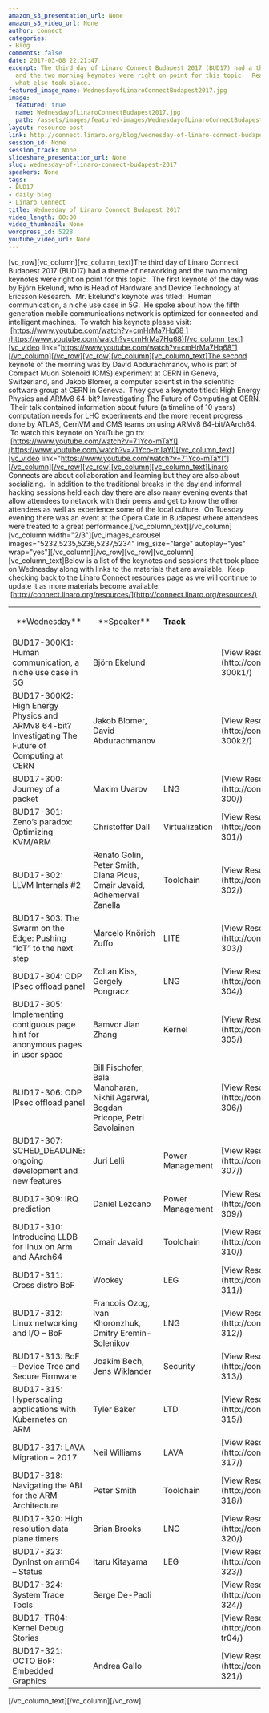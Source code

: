 ```yaml
---
amazon_s3_presentation_url: None
amazon_s3_video_url: None
author: connect
categories:
- Blog
comments: false
date: 2017-03-08 22:21:47
excerpt: The third day of Linaro Connect Budapest 2017 (BUD17) had a theme of networking
  and the two morning keynotes were right on point for this topic.  Read about what
  what else took place.
featured_image_name: WednesdayofLinaroConnectBudapest2017.jpg
image:
  featured: true
  name: WednesdayofLinaroConnectBudapest2017.jpg
  path: /assets/images/featured-images/WednesdayofLinaroConnectBudapest2017.jpg
layout: resource-post
link: http://connect.linaro.org/blog/wednesday-of-linaro-connect-budapest-2017/
session_id: None
session_track: None
slideshare_presentation_url: None
slug: wednesday-of-linaro-connect-budapest-2017
speakers: None
tags:
- BUD17
- daily blog
- Linaro Connect
title: Wednesday of Linaro Connect Budapest 2017
video_length: 00:00
video_thumbnail: None
wordpress_id: 5228
youtube_video_url: None
---
```


[vc_row][vc_column][vc_column_text]The third day of Linaro Connect Budapest 2017 (BUD17) had a theme of networking and the two morning keynotes were right on point for this topic.  The first keynote of the day was by Björn Ekelund, who is Head of Hardware and Device Technology at Ericsson Research.  Mr. Ekelund's keynote was titled:  Human communication, a niche use case in 5G.  He spoke about how the fifth generation mobile communications network is optimized for connected and intelligent machines.  To watch his keynote please visit:  [https://www.youtube.com/watch?v=cmHrMa7Hq68 ](https://www.youtube.com/watch?v=cmHrMa7Hq68)[/vc_column_text][vc_video link="https://www.youtube.com/watch?v=cmHrMa7Hq68"][/vc_column][/vc_row][vc_row][vc_column][vc_column_text]The second keynote of the morning was by David Abdurachmanov, who is part of Compact Muon Solenoid (CMS) experiment at CERN in Geneva, Switzerland, and Jakob Blomer, a computer scientist in the scientific software group at CERN in Geneva.  They gave a keynote titled: High Energy Physics and ARMv8 64-bit? Investigating The Future of Computing at CERN.  Their talk contained information about future (a timeline of 10 years) computation needs for LHC experiments and the more recent progress done by ATLAS, CernVM and CMS teams on using ARMv8 64-bit/AArch64.  To watch this keynote on YouTube go to:  [https://www.youtube.com/watch?v=71Yco-mTaYI](https://www.youtube.com/watch?v=71Yco-mTaYI)[/vc_column_text][vc_video link="https://www.youtube.com/watch?v=71Yco-mTaYI"][/vc_column][/vc_row][vc_row][vc_column][vc_column_text]Linaro Connects are about collaboration and learning but they are also about socializing.  In addition to the traditional breaks in the day and informal hacking sessions held each day there are also many evening events that allow attendees to network with their peers and get to know the other attendees as well as experience some of the local culture.  On Tuesday evening there was an event at the Opera Cafe in Budapest where attendees were treated to a great performance.[/vc_column_text][/vc_column][vc_column width="2/3"][vc_images_carousel images="5232,5235,5236,5237,5234" img_size="large" autoplay="yes" wrap="yes"][/vc_column][/vc_row][vc_row][vc_column][vc_column_text]Below is a list of the keynotes and sessions that took place on Wednesday along with links to the materials that are available.  Keep checking back to the Linaro Connect resources page as we will continue to update it as more materials become available:  [http://connect.linaro.org/resources/](http://connect.linaro.org/resources/)
<table >
<tbody >
<tr >

<td style="text-align: center;" >**Wednesday**
</td>

<td style="text-align: center;" >**Speaker**
</td>

<td >


**Track**



</td>

<td >
</td>
</tr>
<tr >

<td >BUD17-300K1: Human communication, a niche use case in 5G
</td>

<td >Björn Ekelund
</td>

<td >
</td>

<td >[View Resources](http://connect.linaro.org/resource/bud17/bud17-300k1/)
</td>
</tr>
<tr >

<td >BUD17-300K2: High Energy Physics and ARMv8 64-bit? Investigating The Future of Computing at CERN
</td>

<td >Jakob Blomer, David Abdurachmanov
</td>

<td >
</td>

<td >[View Resources](http://connect.linaro.org/resource/bud17/bud17-300k2/)
</td>
</tr>
<tr >

<td >BUD17-300: Journey of a packet
</td>

<td >Maxim Uvarov
</td>

<td >LNG
</td>

<td >[View Resources](http://connect.linaro.org/resource/bud17/bud17-300/)
</td>
</tr>
<tr >

<td >BUD17-301: Zeno’s paradox: Optimizing KVM/ARM
</td>

<td >Christoffer Dall
</td>

<td >Virtualization
</td>

<td >[View Resources](http://connect.linaro.org/resource/bud17/bud17-301/)
</td>
</tr>
<tr >

<td >BUD17-302: LLVM Internals #2
</td>

<td >Renato Golin, Peter Smith, Diana Picus, Omair Javaid, Adhemerval Zanella
</td>

<td >Toolchain
</td>

<td >[View Resources](http://connect.linaro.org/resource/bud17/bud17-302/)
</td>
</tr>
<tr >

<td >BUD17-303: The Swarm on the Edge: Pushing “IoT” to the next step
</td>

<td >Marcelo Knörich Zuffo
</td>

<td >LITE
</td>

<td >[View Resources](http://connect.linaro.org/resource/bud17/bud17-303/)
</td>
</tr>
<tr >

<td >BUD17-304: ODP IPsec offload panel
</td>

<td >Zoltan Kiss, Gergely Pongracz
</td>

<td >LNG
</td>

<td >[View Resources](http://connect.linaro.org/resource/bud17/bud17-304/)
</td>
</tr>
<tr >

<td >BUD17-305: Implementing contiguous page hint for anonymous pages in user space
</td>

<td >Bamvor Jian Zhang
</td>

<td >Kernel
</td>

<td >[View Resources](http://connect.linaro.org/resource/bud17/bud17-305/)
</td>
</tr>
<tr >

<td >BUD17-306: ODP IPsec offload panel
</td>

<td >Bill Fischofer, Bala Manoharan,
Nikhil Agarwal, Bogdan Pricope, Petri Savolainen
</td>

<td >
</td>

<td >[View Resources](http://connect.linaro.org/resource/bud17/bud17-306/)
</td>
</tr>
<tr >

<td >BUD17-307: SCHED_DEADLINE: ongoing development and new features
</td>

<td >Juri Lelli
</td>

<td >Power Management
</td>

<td >[View Resources](http://connect.linaro.org/resource/bud17/bud17-307/)
</td>
</tr>
<tr >

<td >BUD17-309: IRQ prediction
</td>

<td >Daniel Lezcano
</td>

<td >Power Management
</td>

<td >[View Resources](http://connect.linaro.org/resource/bud17/bud17-309/)
</td>
</tr>
<tr >

<td >BUD17-310: Introducing LLDB for linux on Arm and AArch64
</td>

<td >Omair Javaid
</td>

<td >Toolchain
</td>

<td >[View Resources](http://connect.linaro.org/resource/bud17/bud17-310/)
</td>
</tr>
<tr >

<td >BUD17-311: Cross distro BoF
</td>

<td >Wookey
</td>

<td >LEG
</td>

<td >[View Resources](http://connect.linaro.org/resource/bud17/bud17-311/)
</td>
</tr>
<tr >

<td >BUD17-312: Linux networking and I/O – BoF
</td>

<td >Francois Ozog, Ivan Khoronzhuk, Dmitry Eremin-Solenikov
</td>

<td >LNG
</td>

<td >[View Resources](http://connect.linaro.org/resource/bud17/bud17-312/)
</td>
</tr>
<tr >

<td >BUD17-313: BoF – Device Tree and Secure Firmware
</td>

<td >Joakim Bech, Jens Wiklander
</td>

<td >Security
</td>

<td >[View Resources](http://connect.linaro.org/resource/bud17/bud17-313/)
</td>
</tr>
<tr >

<td >BUD17-315: Hyperscaling applications with Kubernetes on ARM
</td>

<td >Tyler Baker
</td>

<td >LTD
</td>

<td >[View Resources](http://connect.linaro.org/resource/bud17/bud17-315/)
</td>
</tr>
<tr >

<td >BUD17-317: LAVA Migration – 2017
</td>

<td >Neil Williams
</td>

<td >LAVA
</td>

<td >[View Resources](http://connect.linaro.org/resource/bud17/bud17-317/)
</td>
</tr>
<tr >

<td >BUD17-318: Navigating the ABI for the ARM Architecture
</td>

<td >Peter Smith
</td>

<td >Toolchain
</td>

<td >[View Resources](http://connect.linaro.org/resource/bud17/bud17-318/)
</td>
</tr>
<tr >

<td >BUD17-320: High resolution data plane timers
</td>

<td >Brian Brooks
</td>

<td >LNG
</td>

<td >[View Resources](http://connect.linaro.org/resource/bud17/bud17-320/)
</td>
</tr>
<tr >

<td >BUD17-323: DynInst on arm64 – Status
</td>

<td >Itaru Kitayama
</td>

<td >LEG
</td>

<td >[View Resources](http://connect.linaro.org/resource/bud17/bud17-323/)
</td>
</tr>
<tr >

<td >BUD17-324: System Trace Tools
</td>

<td >Serge De-Paoli
</td>

<td >
</td>

<td >[View Resources](http://connect.linaro.org/resource/bud17/bud17-324/)
</td>
</tr>
<tr >

<td >BUD17-TR04: Kernel Debug Stories
</td>

<td >
</td>

<td >
</td>

<td >[View Resources](http://connect.linaro.org/resource/bud17/bud17-tr04/)
</td>
</tr>
<tr >

<td >BUD17-321: OCTO BoF: Embedded Graphics
</td>

<td >Andrea Gallo
</td>

<td >
</td>

<td >[View Resources](http://connect.linaro.org/resource/bud17/bud17-321/)
</td>
</tr>
</tbody>
</table>
[/vc_column_text][/vc_column][/vc_row]